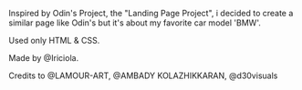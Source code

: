 Inspired by Odin's Project, the "Landing Page Project", i decided to create a similar page like Odin's but it's about my favorite car model 'BMW'.

Used only HTML & CSS.

Made by @Iriciola.

<!-- All images were taken from pexels.com -->

Credits to @LAMOUR-ART,
@AMBADY KOLAZHIKKARAN,
@d30visuals
